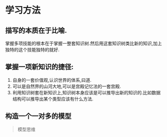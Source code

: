 # 学习方法
## 描写的本质在于比喻.
掌握多项技能的根本在于掌握一整套知识树.然后用这套知识树类比新的知识,加上独特的这个技能独特的就好.

## 掌握一项新知识的捷径:
1. 自身的一套价值观,认识世界的体系,曰道.
2. 可以是自然界的山河大地,可以是宫殿记忆法的一套宫殿.
3. 利用知识树套在新知识上,知识树本身应该是可以推导出新的知识的.比如数据结构可以推导出某个类型应该有什么方法.

## 构造一个一对多的模型
> 模型思维
